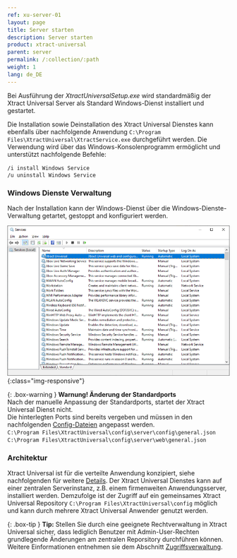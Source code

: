 ```yaml
---
ref: xu-server-01
layout: page
title: Server starten
description: Server starten
product: xtract-universal
parent: server
permalink: /:collection/:path
weight: 1
lang: de_DE
---
```


Bei Ausführung der *XtractUniversalSetup.exe* wird standardmäßig der Xtract Universal Server als Standard Windows-Dienst installiert und gestartet.

Die Installation sowie Deinstallation des Xtract Universal Dienstes kann ebenfalls über nachfolgende Anwendung `C:\Program Files\XtractUniversal\XtractService.exe` durchgeführt werden.
Die Verwendung wird über das Windows-Konsolenprogramm ermöglicht und unterstützt nachfolgende Befehle:

``` .net
/i install Windows Service
/u uninstall Windows Service
```

### Windows Dienste Verwaltung

Nach der Installation kann der Windows-Dienst über die Windows-Dienste-Verwaltung getartet, gestoppt and konfiguriert werden.

![Services-Start-Server](/img/content/Services-Start-Server.png){:class="img-responsive"}


{: .box-warning }
**Warnung! Änderung der Standardports**<br>
Nach der manuelle Anpassung der Standardports, startet der Xtract Universal Dienst nicht.<br>
Die hinterlegten Ports sind bereits vergeben und müssen in den nachfolgenden [Config-Dateien](./ports) angepasst werden.<br>
`C:\Program Files\XtractUniversal\config\server\config\general.json`<br>
`C:\Program Files\XtractUniversal\config\server\web\general.json`

### Architektur

Xtract Universal ist für die verteilte Anwendung konzipiert, siehe nachfolgenden für weitere [Details](../einfuehrung#grundfunktionalit%C3%A4t---architektur). Der Xtract Universal Dienstes kann auf einer zentralen Serverinstanz, z.B. einem firmenweiten Anwendungsserver, installiert werden.
Demzufolge ist der Zugriff auf ein gemeinsames Xtract Universal Repository `C:\Program Files\XtractUniversal\config` möglich und kann durch mehrere Xtract Universal Anwender genutzt werden.

{: .box-tip }
**Tip:** Stellen Sie durch eine geeignete Rechtverwaltung in Xtract Universal sicher, dass lediglich Benutzer mit Admin-User-Rechten grundlegende Änderungen am zentralen Reporsitory durchführen können. Weitere Einformationen entnehmen sie dem Abschnitt [Zugriffsverwaltung](../sicherheit/zugriffsverwaltung).




